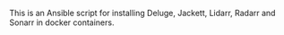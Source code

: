  This is an Ansible script for installing Deluge, Jackett, Lidarr, Radarr and Sonarr in docker containers.
